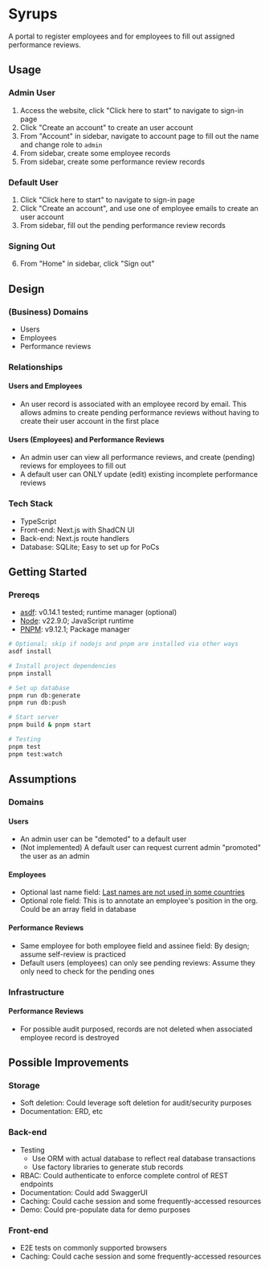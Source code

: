# Syrups

A portal to register employees and for employees to fill out assigned performance reviews.

## Usage

### Admin User

1. Access the website, click "Click here to start" to navigate to sign-in page
2. Click "Create an account" to create an user account
3. From "Account" in sidebar, navigate to account page to fill out the name and change role to `admin`
4. From sidebar, create some employee records
5. From sidebar, create some performance review records

### Default User

1. Click "Click here to start" to navigate to sign-in page
2. Click "Create an account", and use one of employee emails to create an user account
3. From sidebar, fill out the pending performance review records

### Signing Out

6. From "Home" in sidebar, click "Sign out"

## Design

### (Business) Domains

- Users
- Employees
- Performance reviews

### Relationships

#### Users and Employees

- An user record is associated with an employee record by email. This allows admins to create pending performance reviews without having to create their user account in the first place

#### Users (Employees) and Performance Reviews

- An admin user can view all performance reviews, and create (pending) reviews for employees to fill out
- A default user can ONLY update (edit) existing incomplete performance reviews

### Tech Stack

- TypeScript
- Front-end: Next.js with ShadCN UI
- Back-end: Next.js route handlers
- Database: SQLite; Easy to set up for PoCs

## Getting Started

### Prereqs

- [asdf](https://asdf-vm.com/guide/getting-started.html): v0.14.1 tested; runtime manager (optional)
- [Node](https://nodejs.org/en/download/package-manager): v22.9.0; JavaScript runtime
- [PNPM](https://pnpm.io/installation): v9.12.1; Package manager

```bash
# Optional; skip if nodejs and pnpm are installed via other ways
asdf install

# Install project dependencies
pnpm install

# Set up database
pnpm run db:generate
pnpm run db:push

# Start server
pnpm build & pnpm start

# Testing
pnpm test
pnpm test:watch
```

## Assumptions

### Domains

#### Users

- An admin user can be "demoted" to a default user
- (Not implemented) A default user can request current admin "promoted" the user as an admin

#### Employees

- Optional last name field: [Last names are not used in some countries](https://en.wikipedia.org/wiki/Mononym)
- Optional role field: This is to annotate an employee's position in the org. Could be an array field in database

#### Performance Reviews

- Same employee for both employee field and assinee field: By design; assume self-review is practiced
- Default users (employees) can only see pending reviews: Assume they only need to check for the pending ones

### Infrastructure

#### Performance Reviews

- For possible audit purposed, records are not deleted when associated employee record is destroyed

## Possible Improvements

### Storage

- Soft deletion: Could leverage soft deletion for audit/security purposes
- Documentation: ERD, etc

### Back-end

- Testing
  - Use ORM with actual database to reflect real database transactions
  - Use factory libraries to generate stub records
- RBAC: Could authenticate to enforce complete control of REST endpoints
- Documentation: Could add SwaggerUI
- Caching: Could cache session and some frequently-accessed resources
- Demo: Could pre-populate data for demo purposes

### Front-end

- E2E tests on commonly supported browsers
- Caching: Could cache session and some frequently-accessed resources
